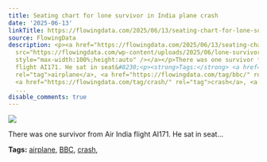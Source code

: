 ```yaml
---
title: Seating chart for lone survivor in India plane crash
date: '2025-06-13'
linkTitle: https://flowingdata.com/2025/06/13/seating-chart-for-lone-survivor-in-india-plane-crash/
source: FlowingData
description: <p><a href="https://flowingdata.com/2025/06/13/seating-chart-for-lone-survivor-in-india-plane-crash/"><img
  src="https://flowingdata.com/wp-content/uploads/2025/06/lone-survivor-750x787.webp"
  style="max-width:100%;height:auto" /></a></p>There was one survivor from Air India
  flight AI171. He sat in seat&#8230;<p><strong>Tags:</strong> <a href="https://flowingdata.com/tag/airplane/"
  rel="tag">airplane</a>, <a href="https://flowingdata.com/tag/bbc/" rel="tag">BBC</a>,
  <a href="https://flowingdata.com/tag/crash/" rel="tag">crash</a>, <a href="https://flowingdata.com/tag/seating/"
  ...
disable_comments: true
---
```

<p><a href="https://flowingdata.com/2025/06/13/seating-chart-for-lone-survivor-in-india-plane-crash/"><img src="https://flowingdata.com/wp-content/uploads/2025/06/lone-survivor-750x787.webp" style="max-width:100%;height:auto" /></a></p>There was one survivor from Air India flight AI171. He sat in seat&#8230;<p><strong>Tags:</strong> <a href="https://flowingdata.com/tag/airplane/" rel="tag">airplane</a>, <a href="https://flowingdata.com/tag/bbc/" rel="tag">BBC</a>, <a href="https://flowingdata.com/tag/crash/" rel="tag">crash</a>, <a href="https://flowingdata.com/tag/seating/" ...